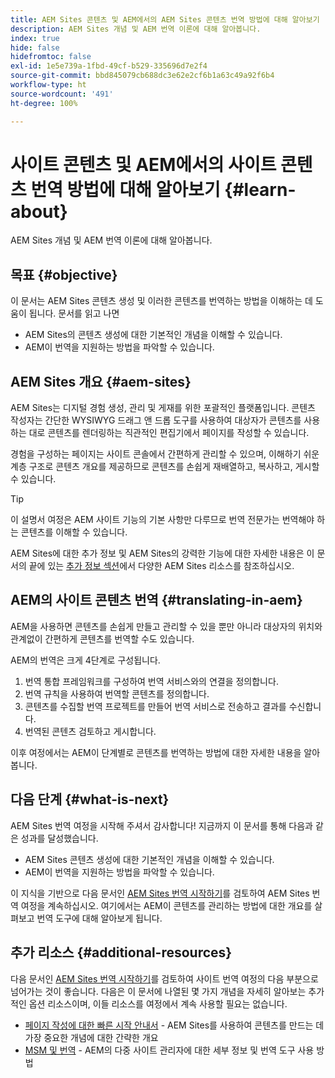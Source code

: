 ```yaml
---
title: AEM Sites 콘텐츠 및 AEM에서의 AEM Sites 콘텐츠 번역 방법에 대해 알아보기
description: AEM Sites 개념 및 AEM 번역 이론에 대해 알아봅니다.
index: true
hide: false
hidefromtoc: false
exl-id: 1e5e739a-1fbd-49cf-b529-335696d7e2f4
source-git-commit: bbd845079cb688dc3e62e2cf6b1a63c49a92f6b4
workflow-type: ht
source-wordcount: '491'
ht-degree: 100%

---
```


# 사이트 콘텐츠 및 AEM에서의 사이트 콘텐츠 번역 방법에 대해 알아보기 {#learn-about}

AEM Sites 개념 및 AEM 번역 이론에 대해 알아봅니다.

## 목표 {#objective}

이 문서는 AEM Sites 콘텐츠 생성 및 이러한 콘텐츠를 번역하는 방법을 이해하는 데 도움이 됩니다. 문서를 읽고 나면

* AEM Sites의 콘텐츠 생성에 대한 기본적인 개념을 이해할 수 있습니다.
* AEM이 번역을 지원하는 방법을 파악할 수 있습니다.

## AEM Sites 개요 {#aem-sites}

AEM Sites는 디지털 경험 생성, 관리 및 게재를 위한 포괄적인 플랫폼입니다. 콘텐츠 작성자는 간단한 WYSIWYG 드래그 앤 드롭 도구를 사용하여 대상자가 콘텐츠를 사용하는 대로 콘텐츠를 렌더링하는 직관적인 편집기에서 페이지를 작성할 수 있습니다.

경험을 구성하는 페이지는 사이트 콘솔에서 간편하게 관리할 수 있으며, 이해하기 쉬운 계층 구조로 콘텐츠 개요를 제공하므로 콘텐츠를 손쉽게 재배열하고, 복사하고, 게시할 수 있습니다.

>[!TIP]
>
>이 설명서 여정은 AEM 사이트 기능의 기본 사항만 다루므로 번역 전문가는 번역해야 하는 콘텐츠를 이해할 수 있습니다.
>
>AEM Sites에 대한 추가 정보 및 AEM Sites의 강력한 기능에 대한 자세한 내용은 이 문서의 끝에 있는 [추가 정보 섹션](#additional-information)에서 다양한 AEM Sites 리소스를 참조하십시오.

## AEM의 사이트 콘텐츠 번역 {#translating-in-aem}

AEM을 사용하면 콘텐츠를 손쉽게 만들고 관리할 수 있을 뿐만 아니라 대상자의 위치와 관계없이 간편하게 콘텐츠를 번역할 수도 있습니다.

AEM의 번역은 크게 4단계로 구성됩니다.

1. 번역 통합 프레임워크를 구성하여 번역 서비스와의 연결을 정의합니다.
1. 번역 규칙을 사용하여 번역할 콘텐츠를 정의합니다.
1. 콘텐츠를 수집할 번역 프로젝트를 만들어 번역 서비스로 전송하고 결과를 수신합니다.
1. 번역된 콘텐츠 검토하고 게시합니다.


이후 여정에서는 AEM이 단계별로 콘텐츠를 번역하는 방법에 대한 자세한 내용을 알아봅니다.

## 다음 단계 {#what-is-next}

AEM Sites 번역 여정을 시작해 주셔서 감사합니다! 지금까지 이 문서를 통해 다음과 같은 성과를 달성했습니다.

* AEM Sites 콘텐츠 생성에 대한 기본적인 개념을 이해할 수 있습니다.
* AEM이 번역을 지원하는 방법을 파악할 수 있습니다.

이 지식을 기반으로 다음 문서인 [AEM Sites 번역 시작하기](getting-started.md)를 검토하여 AEM Sites 번역 여정을 계속하십시오. 여기에서는 AEM이 콘텐츠를 관리하는 방법에 대한 개요를 살펴보고 번역 도구에 대해 알아보게 됩니다.

## 추가 리소스 {#additional-resources}

다음 문서인 [AEM Sites 번역 시작하기](getting-started.md)를 검토하여 사이트 번역 여정의 다음 부분으로 넘어가는 것이 좋습니다. 다음은 이 문서에 나열된 몇 가지 개념을 자세히 알아보는 추가적인 옵션 리소스이며, 이들 리소스를 여정에서 계속 사용할 필요는 없습니다.

* [페이지 작성에 대한 빠른 시작 안내서](/help/sites-cloud/authoring/quick-start.md) - AEM Sites를 사용하여 콘텐츠를 만드는 데 가장 중요한 개념에 대한 간략한 개요
* [MSM 및 번역](/help/sites-cloud/administering/msm-and-translation.md) - AEM의 다중 사이트 관리자에 대한 세부 정보 및 번역 도구 사용 방법
